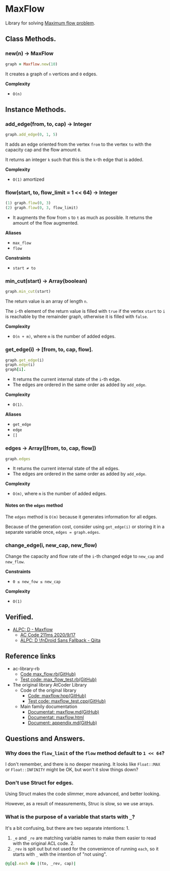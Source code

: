 # MaxFlow

Library for solving [Maximum flow problem](https://en.wikipedia.org/wiki/Maximum_flow_problem).


## Class Methods.

### new(n) -> MaxFlow

```ruby
graph = Maxflow.new(10)
```

It creates a graph of `n` vertices and `0` edges.

**Complexity**

- `O(n)`

## Instance Methods.

### add_edge(from, to, cap) -> Integer

```ruby
graph.add_edge(0, 1, 5)
```

It adds an edge oriented from the vertex `from` to the vertex `to` with the capacity cap and the flow amount `0`.

It returns an integer `k` such that this is the `k`-th edge that is added.

**Complexity**

- `O(1)` amortized




### flow(start, to, flow_limit = 1 << 64) -> Integer

```ruby
(1) graph.flow(0, 3)
(2) graph.flow(0, 3, flow_limit)
```

- It augments the flow from `s` to `t` as much as possible. It returns the amount of the flow augmented.

**Aliases**

- `max_flow`
- `flow`

**Constraints**

- `start ≠ to`

### min_cut(start) -> Array(boolean)

```ruby
graph.min_cut(start)
```

The return value is an array of length `n`.

The `i`-th element of the return value is filled with `true` if the vertex `start` to `i` is reachable by the remainder graph, otherwise it is filled with `false`.

**Complexity**

- `O(n + m)`, where `m` is the number of added edges.

### get_edge(i) -> [from, to, cap, flow].

```ruby
graph.get_edge(i)
graph.edge(i)
graph[i].
```

- It returns the current internal state of the `i`-th edge.
- The edges are ordered in the same order as added by `add_edge`.

**Complexity**

- `O(1)`.

**Aliases**

- `get_edge`
- `edge`
- `[]`

### edges -> Array([from, to, cap, flow])

```ruby
graph.edges
```

- It returns the current internal state of the all edges.
- The edges are ordered in the same order as added by `add_edge`.

**Complexity**

- `O(m)`, where `m` is the number of added edges.

#### Notes on the `edges` method

The `edges` method is `O(m)` because it generates information for all edges.

Because of the generation cost, consider using `get_edge(i)` or storing it in a separate variable once, `edges = graph.edges`.

### change_edge(i, new_cap, new_flow)

Change the capacity and flow rate of the `i`-th changed edge to `new_cap` and `new_flow`.

**Constraints**

- `0 ≤ new_fow ≤ new_cap`

**Complexity**

- `O(1)`

## Verified.

- [ALPC: D - Maxflow](https://atcoder.jp/contests/practice2/tasks/practice2_d)
  - [AC Code 211ms 2020/9/17](https://atcoder.jp/contests/practice2/submissions/16789801)
  - [ALPC: D \fnDroid Sans Fallback - Qiita](https://qiita.com/magurofly/items/bfaf6724418bfde86bd0)

## Reference links

- ac-library-rb
  - [Code max_flow.rb(GitHub)](https://github.com/universato/ac-library-rb/blob/master/lib/max_flow.rb)
  - [Test code: max_flow_test.rb(GitHub)](https://github.com/universato/ac-library-rb/blob/master/test/max_flow_test.rb)
- The original library AtCoder Library
  - Code of the original library
    - [Code: maxflow.hpp(GitHub)](https://github.com/atcoder/ac-library/blob/master/atcoder/maxflow.hpp)
    - [Test code: maxflow_test.cpp(GitHub)](https://github.com/atcoder/ac-library/blob/master/test/unittest/maxflow_test.cpp)
  - Main family documentation
    - [Documentat: maxflow.md(GitHub)](https://github.com/atcoder/ac-library/blob/master/document_en/maxflow.md)
    - [Documentat: maxflow.html](https://atcoder.github.io/ac-library/document_en/maxflow.html)
    - [Document: appendix.md(GitHub)](https://github.com/atcoder/ac-library/blob/master/document_en/appendix.md)

## Questions and Answers.

### Why does the `flow_limit` of the `flow` method default to `1 << 64`?

I don't remember, and there is no deeper meaning.
It looks like `Float::MAX` or `Float::INFINITY` might be OK, but won't it slow things down?

### Don't use Struct for edges.

Using Struct makes the code slimmer, more advanced, and better looking.

However, as a result of measurements, Struc is slow, so we use arrays.

### What is the purpose of a variable that starts with `_`?

It's a bit confusing, but there are two separate intentions: 1.

1. `_e` and `_re` are matching variable names to make them easier to read with the original ACL code. 2.
2. `_rev` is spit out but not used for the convenience of running `each`, so it starts with `_` with the intention of "not using".

````ruby
@g[q].each do |(to, _rev, cap)|
````
